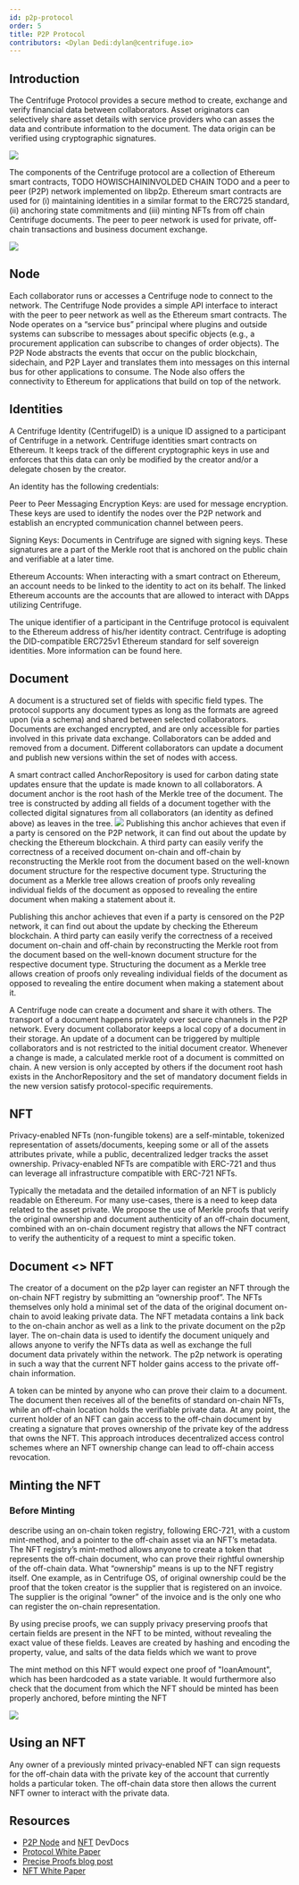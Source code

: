```yaml
---
id: p2p-protocol
order: 5
title: P2P Protocol
contributors: <Dylan Dedi:dylan@centrifuge.io>
---
```


## Introduction

The Centrifuge Protocol provides a secure method to create, exchange and verify financial data between collaborators. Asset originators can selectively share asset details with service providers who can asses the data and contribute information to the document. The data origin can be verified using cryptographic signatures.

![](https://storage.googleapis.com/centrifuge-hackmd/upload_81ec42645c03abeabe14b15adf24780f.png)

The components of the Centrifuge protocol are a collection of Ethereum smart contracts, TODO HOWISCHAININVOLDED CHAIN TODO and a peer to peer (P2P) network implemented on libp2p. Ethereum smart contracts are used for (i) maintaining identities in a similar format to the ERC725 standard, (ii) anchoring state commitments and (iii) minting NFTs from off chain Centrifuge documents. The peer to peer network is used for private, off-chain transactions and business document exchange.

![](https://storage.googleapis.com/centrifuge-hackmd/upload_063ce9b51fdc6cd93c726cf8b1a636bc.png)

## Node

Each collaborator runs or accesses a Centrifuge node to connect to the network. The Centrifuge Node provides a simple API interface to interact with the peer to peer network as well as the Ethereum smart contracts. The Node operates on a “service bus” principal where plugins and outside systems can subscribe to messages about specific objects (e.g., a procurement application can subscribe to changes of order objects). The P2P Node abstracts the events that occur on the public blockchain, sidechain, and P2P Layer and translates them into messages on this internal bus for other applications to consume. The Node also offers the connectivity to Ethereum for applications that build on top of the network.

## Identities

A Centrifuge Identity (CentrifugeID) is a unique ID assigned to a participant of Centrifuge in a network. Centrifuge identities smart contracts on Ethereum. It keeps track of the different cryptographic keys in use and enforces that this data can only be modified by the creator and/or a delegate chosen by the creator.

An identity has the following credentials:

Peer to Peer Messaging Encryption Keys: are used for message encryption. These keys are used to identify the nodes over the P2P network and establish an encrypted communication channel between peers.

Signing Keys: Documents in Centrifuge are signed with signing keys. These signatures are a part of the Merkle root that is anchored on the public chain and verifiable at a later time.

Ethereum Accounts: When interacting with a smart contract on Ethereum, an account needs to be linked to the identity to act on its behalf. The linked Ethereum accounts are the accounts that are allowed to interact with DApps utilizing Centrifuge.

The unique identifier of a participant in the Centrifuge protocol is equivalent to the Ethereum address of his/her identity contract. Centrifuge is adopting the DID-compatible ERC725v1 Ethereum standard for self sovereign identities. More information can be found here.

## Document

A document is a structured set of fields with specific field types. The protocol supports any document types as long as the formats are agreed upon (via a schema) and shared between selected collaborators. Documents are exchanged encrypted, and are only accessible for parties involved in this private data exchange. Collaborators can be added and removed from a document. Different collaborators can update a document and publish new versions within the set of nodes with access.

A smart contract called AnchorRepository is used for carbon dating state updates ensure that the update is made known to all collaborators. A document anchor is the root hash of the Merkle tree of the document. The tree is constructed by adding all fields of a document together with the collected digital signatures from all collaborators (an identity as defined above) as leaves in the tree.
![](https://storage.googleapis.com/centrifuge-hackmd/upload_c536a5a48472227b3f073ce9be060dac.png)
Publishing this anchor achieves that even if a party is censored on the P2P network, it can find out about the update by checking the Ethereum blockchain. A third party can easily verify the correctness of a received document on-chain and off-chain by reconstructing the Merkle root from the document based on the well-known document structure for the respective document type. Structuring the document as a Merkle tree allows creation of proofs only revealing individual fields of the document as opposed to revealing the entire document when making a statement about it.

Publishing this anchor achieves that even if a party is censored on the P2P network, it can find out about the update by checking the Ethereum blockchain. A third party can easily verify the correctness of a received document on-chain and off-chain by reconstructing the Merkle root from the document based on the well-known document structure for the respective document type. Structuring the document as a Merkle tree allows creation of proofs only revealing individual fields of the document as opposed to revealing the entire document when making a statement about it.

A Centrifuge node can create a document and share it with others. The transport of a document happens privately over secure channels in the P2P network. Every document collaborator keeps a local copy of a document in their storage. An update of a document can be triggered by multiple collaborators and is not restricted to the initial document creator. Whenever a change is made, a calculated merkle root of a document is committed on chain. A new version is only accepted by others if the document root hash exists in the AnchorRepository and the set of mandatory document fields in the new version satisfy protocol-specific requirements.

## NFT

Privacy-enabled NFTs (non-fungible tokens) are a self-mintable, tokenized representation of assets/documents, keeping some or all of the assets attributes private, while a public, decentralized ledger tracks the asset ownership. Privacy-enabled NFTs are compatible with ERC-721 and thus can leverage all infrastructure compatible with ERC-721 NFTs.

Typically the metadata and the detailed information of an NFT is publicly readable on Ethereum. For many use-cases, there is a need to keep data related to the asset private. We propose the use of Merkle proofs that verify the original ownership and document authenticity of an off-chain document, combined with an on-chain document registry that allows the NFT contract to verify the authenticity of a request to mint a specific token.

## Document <> NFT

The creator of a document on the p2p layer can register an NFT through the on-chain NFT registry by submitting an “ownership proof”. The NFTs themselves only hold a minimal set of the data of the original document on-chain to avoid leaking private data. The NFT metadata contains a link back to the on-chain anchor as well as a link to the private document on the p2p layer. The on-chain data is used to identify the document uniquely and allows anyone to verify the NFTs data as well as exchange the full document data privately within the network. The p2p network is operating in such a way that the current NFT holder gains access to the private off-chain information.

A token can be minted by anyone who can prove their claim to a document. The document then receives all of the benefits of standard on-chain NFTs, while an off-chain location holds the verifiable private data. At any point, the current holder of an NFT can gain access to the off-chain document by creating a signature that proves ownership of the private key of the address that owns the NFT. This approach introduces decentralized access control schemes where an NFT ownership change can lead to off-chain access revocation.

## Minting the NFT

### Before Minting

describe using an on-chain token registry, following ERC-721, with a custom mint-method, and a pointer to the off-chain asset via an NFT’s metadata. The NFT registry’s mint-method allows anyone to create a token that represents the off-chain document, who can prove their rightful ownership of the off-chain data. What “ownership” means is up to the NFT registry itself. One example, as in Centrifuge OS, of original ownership could be the proof that the token creator is the supplier that is registered on an invoice. The supplier is the original “owner” of the invoice and is the only one who can register the on-chain representation.

By using precise proofs, we can supply privacy preserving proofs that certain fields are present in the NFT to be minted, without revealing the exact value of these fields. Leaves are created by hashing and encoding the property, value, and salts of the data fields which we want to prove

The mint method on this NFT would expect one proof of "loanAmount", which has been hardcoded as a state variable. It would furthermore also check that the document from which the NFT should be minted has been properly anchored, before minting the NFT

![](https://storage.googleapis.com/centrifuge-hackmd/upload_9dbcbd4a0443c9e3446c07968ad47cfb.png)

## Using an NFT

Any owner of a previously minted privacy-enabled NFT can sign requests for the off-chain data with the private key of the account that currently holds a particular token. The off-chain data store then allows the current NFT owner to interact with the private data.

## Resources

- [P2P Node](https://developer.centrifuge.io/cent-node/) and [NFT](https://developer.centrifuge.io/nfts/overview/introduction/) DevDocs
- [Protocol White Paper](https://staticw.centrifuge.io/assets/centrifuge_os_protocol_paper.pdf)
- [Precise Proofs blog post](https://medium.com/centrifuge/introducing-precise-proofs-create-validate-field-level-merkle-proofs-a31af9220df0)
- [NFT White Paper](https://github.com/centrifuge/paper-privacy-enabled-nfts/releases/download/v1.01/paper-privacy-enabled-nfts.pdf)

